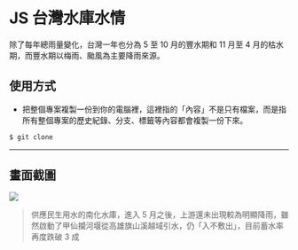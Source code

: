# JS 台灣水庫水情

除了每年總雨量變化，台灣一年也分為 5 至 10 月的豐水期和 11 月至 4 月的枯水期，而豐水期以梅雨、颱風為主要降雨來源。

## 使用方式
- 把整個專案複製一份到你的電腦裡，這裡指的「內容」不是只有檔案，而是指所有整個專案的歷史紀錄、分支、標籤等內容都會複製一份下來。
```sh
$ git clone
```

----

## 畫面截圖
![](https://i.imgur.com/u95gLKq.png)
> 供應民生用水的南化水庫，進入 5 月之後，上游還未出現較為明顯降雨，雖然啟動了甲仙攔河堰從高雄旗山溪越域引水，仍「入不敷出」，目前蓄水率再度跌破 3 成
